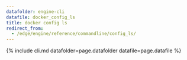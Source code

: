 ```yaml
---
datafolder: engine-cli
datafile: docker_config_ls
title: docker config ls
redirect_from:
  - /edge/engine/reference/commandline/config_ls/
---
```


<!--
Sorry, but the contents of this page are automatically generated from
Docker's source code. If you want to suggest a change to the text that appears
here, you'll need to find the string by searching this repo:

https://github.com/docker/cli
-->

{% include cli.md datafolder=page.datafolder datafile=page.datafile %}
